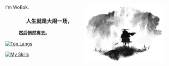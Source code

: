 I'm WoBok.
<img align="right" hight=50% width=50% alt="BG" src="GitHub_Background.png" />
### &emsp;&emsp;&emsp;&emsp;人生就是大闹一场，
**&emsp;&emsp;&emsp;然后悄然离去。**
<br>
<br>
[![Top Langs](https://github-readme-stats.vercel.app/api/top-langs/?username=WoBok&hide_title=true&layout=compact&hide_border=true&bg_color=-0,ffffff,d5d5d5,cdcdcd,d5d5d5,ffffff&hide_icon=true)]()
<br>
<br>
[![My Skills](https://skillicons.dev/icons?i=unity,c,cpp,cs,github,linux,visualstudio,vscode&theme=light)](https://skillicons.dev)

